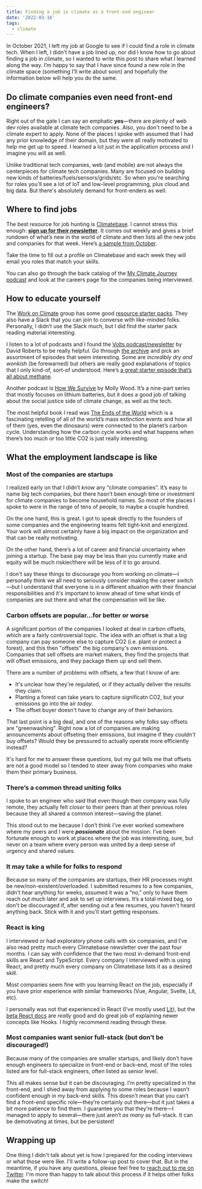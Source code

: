 ```yaml
---
title: Finding a job in climate as a front-end engineer
date: '2022-03-16'
tags:
  - climate
---
```


In October 2021, I left my job at Google to see if I could find a role in climate tech. When I left, I didn’t have a job lined up, nor did I know how to go about finding a job in climate, so I wanted to write this post to share what I learned along the way. I’m happy to say that I have since found a new role in the climate space (something I’ll write about soon) and hopefully the information below will help you do the same.

## Do climate companies even need front-end engineers?

Right out of the gate I can say an emphatic **yes**—there are plenty of web dev roles available at climate tech companies. Also, you don't need to be a climate expert to apply. None of the places I spoke with assumed that I had any prior knowledge of their domain, but they were all really motivated to help me get up to speed. I learned a lot just in the application process and I imagine you will as well.

Unlike traditional tech companies, web (and mobile) are not always the centerpieces for climate tech companies. Many are focused on building new kinds of batteries/fuels/sensors/grids/etc. So when you're searching for roles you'll see a lot of IoT and low-level programming, plus cloud and big data. But there's absolutely demand for front-enders as well.

## Where to find jobs

The best resource for job hunting is [Climatebase](https://climatebase.org/). I cannot stress this enough: [**sign up for their newsletter**](https://landing.mailerlite.com/webforms/landing/r7s1y1). It comes out weekly and gives a brief rundown of what’s new in the world of climate and then lists all the new jobs and companies for that week. Here’s [a sample from October](https://preview.mailerlite.com/k6w5m4).

Take the time to fill out a profile on Climatebase and each week they will email you roles that match your skills.

You can also go through the back catalog of the [My Climate Journey podcast](https://www.mcjcollective.com/media/podcast) and look at the careers page for the companies being interviewed.

## How to educate yourself

The [Work on Climate](http://workonclimate.org/) group has some good [resource starter packs](http://workonclimate.org/resources/). They also have a Slack that you can join to converse with like-minded folks. Personally, I didn’t use the Slack much, but I did find the starter pack reading material interesting.

I listen to a lot of podcasts and I found the [Volts podcast/newsletter](https://www.volts.wtf/) by David Roberts to be really helpful. Go through [the archive](https://www.volts.wtf/archive?sort=new) and pick an assortment of episodes that seem interesting. Some are _incredibly dry and wonkish_ (be forewarned) but others are really good explanations of topics that I only kind-of, sort-of understood. Here’s [a great starter episode that’s all about methane](https://www.volts.wtf/p/volts-podcast-all-about-methane-with?s=r).

Another podcast is [How We Survive](https://podcasts.apple.com/us/podcast/how-we-survive/id1586892518) by Molly Wood. It’s a nine-part series that mostly focuses on lithium batteries, but it does a good job of talking about the social justice side of climate change, as well as the tech.

The most helpful book I read was [The Ends of the World](https://www.goodreads.com/book/show/32075449-the-ends-of-the-world) which is a fascinating retelling of all of the world’s mass extinction events and how all of them (yes, even the dinosaurs) were connected to the planet’s carbon cycle. Understanding how the carbon cycle works and what happens when there’s too much or too little CO2 is just really interesting.

## What the employment landscape is like

### Most of the companies are startups

I realized early on that I didn’t _know_ any “climate companies”. It’s easy to name big tech companies, but there hasn’t been enough time or investment for climate companies to become household names. So most of the places I spoke to were in the range of tens of people, to maybe a couple hundred.

On the one hand, this is great. I got to speak directly to the founders of some companies and the engineering teams felt tight-knit and energized. Your work will almost certainly have a big impact on the organization and that can be really motivating.

On the other hand, there’s a lot of career and financial uncertainty when joining a startup. The base pay may be less than you currently make and equity will be much riskier/there will be less of it to go around.

I don't say these things to discourage you from working on climate—I personally think we all need to seriously consider making the career switch—but I understand that everyone is in a different situation with their financial responsibilities and it's important to know ahead of time what kinds of companies are out there and what the compensation will be like.

### Carbon offsets are popular...for better or worse

A significant portion of the companies I looked at deal in carbon offsets, which are a fairly controversial topic. The idea with an offset is that a big company can pay someone else to capture CO2 (i.e. plant or protect a forest), and this then "offsets" the big company's own emissions. Companies that sell offsets are market makers, they find the projects that will offset emissions, and they package them up and sell them.

There are a number of problems with offsets, a few that I know of are:

- It's unclear how they're regulated, or if they actually deliver the results they claim.
- Planting a forest can take years to capture significatn CO2, but your emissions go into the air _today_.
- The offset buyer doesn't have to change any of their behaviors.

That last point is a big deal, and one of the reasons why folks say offsets are "greenwashing". Right now a lot of companies are making announcements about offseting their emissions, but imagine if they _couldn't_ buy offsets? Would they be pressured to actually operate more efficiently instead?

It's hard for me to answer these questions, but my gut tells me that offsets are not a good model so I tended to steer away from companies who make them their primary business.

### There’s a common thread uniting folks

I spoke to an engineer who said that even though their company was fully remote, they actually felt _closer_ to their peers than at their previous roles because they all shared a common interest—saving the planet.

This stood out to me because I don’t think I’ve ever worked somewhere where my peers and I were **_passionate_** about the mission. I’ve been fortunate enough to work at places where the job was interesting, sure, but never on a team where every person was united by a deep sense of urgency and shared values.

### It may take a while for folks to respond

Because so many of the companies are startups, their HR processes might be new/non-existent/overloaded. I submitted resumes to a few companies, didn’t hear anything for weeks, assumed it was a “no,” only to have them reach out much later and ask to set up interviews. It’s a total mixed bag, so don't be discouraged if, after sending out a few resumes, you haven't heard anything back. Stick with it and you'll start getting responses.

### React is king

I interviewed or had exploratory phone calls with six companies, and I’ve also read pretty much every Climatebase newsletter over the past four months. I can say with confidence that the two most in-demand front-end skills are React and TypeScript. Every company I interviewed with is using React, and pretty much every company on Climatebase lists it as a desired skill.

Most companies seem fine with you learning React on the job, especially if you have prior experience with similar frameworks (Vue, Angular, Svelte, Lit, etc).

I personally was not that experienced in React (I've mostly used [Lit](https://lit.dev/)), but the [beta React docs](https://beta.reactjs.org/) are _really_ good and do great job of explaining newer concepts like Hooks. I highly recommend reading through these.

### Most companies want senior full-stack (but don’t be discouraged!)

Because many of the companies are smaller startups, and likely don’t have enough engineers to specialize in front-end or back-end, most of the roles listed are for full-stack engineers, often listed as senior level.

This all makes sense but it can be discouraging. I’m pretty specialized in the front-end, and I shied away from applying to some roles because I wasn’t confident enough in my back-end skills. This doesn’t mean that you can’t find a front-end specific role—they’re certainly out there—but it just takes a bit more patience to find them. I guarantee you that they’re there—I managed to apply to several—there just aren’t _as many_ as full-stack. It can be demotivating at times, but be persistent!

## Wrapping up

One thing I didn't talk about yet is how I prepared for the coding interviews or what those were like. I'll write a follow-up post to cover that. But in the meantime, if you have any questions, please feel free to [reach out to me on Twitter](https://twitter.com/rob_dodson). I'm more than happy to talk about this process if it helps other folks make the switch!
